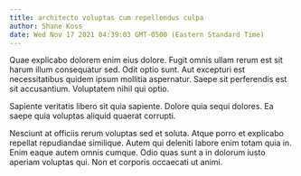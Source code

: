 ```yaml
---
title: architecto voluptas cum repellendus culpa
author: Shane Koss
date: Wed Nov 17 2021 04:39:03 GMT-0500 (Eastern Standard Time)
---
```

Quae explicabo dolorem enim eius dolore. Fugit omnis ullam rerum est sit harum illum consequatur sed. Odit optio sunt. Aut excepturi est necessitatibus quidem ipsum mollitia aspernatur. Saepe sit perferendis est sit accusantium. Voluptatem nihil qui optio.

 Sapiente veritatis libero sit quia sapiente. Dolore quia sequi dolores. Ea saepe quia voluptas aliquid quaerat corrupti.

 Nesciunt at officiis rerum voluptas sed et soluta. Atque porro et explicabo repellat repudiandae similique. Autem qui deleniti labore enim totam quia in. Enim eaque autem omnis cumque. Odio quas sunt a in dolorum iusto aperiam voluptas qui. Non et corporis occaecati ut animi.